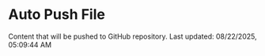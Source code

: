 # Auto Push File

Content that will be pushed to GitHub repository.
Last updated: 08/22/2025, 05:09:44 AM